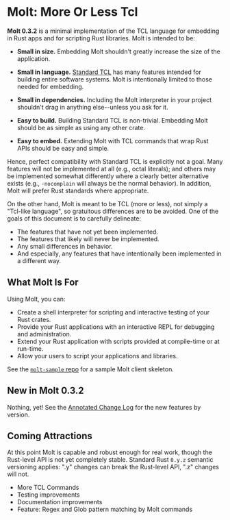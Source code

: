 # Molt: More Or Less Tcl

**Molt 0.3.2** is a minimal implementation of the TCL language for embedding in Rust apps
and for scripting Rust libraries.  Molt is intended to be:

*   **Small in size.** Embedding Molt shouldn't greatly increase the size of the
    application.

*   **Small in language.** [Standard TCL](http://tcl-lang.org) has many features
    intended for building entire software systems.  Molt is intentionally
    limited to those needed for embedding.

*   **Small in dependencies.** Including the Molt interpreter in your project shouldn't
    drag in anything else--unless you ask for it.

*   **Easy to build.** Building Standard TCL is non-trivial.  Embedding
    Molt should be as simple as using any other crate.

*   **Easy to embed.** Extending Molt with TCL commands that wrap Rust APIs should
    be easy and simple.

Hence, perfect compatibility with Standard TCL is explicitly not a goal.  Many
features will not be implemented at all (e.g., octal literals); and others may
be implemented somewhat differently where a clearly better alternative exists
(e.g., `-nocomplain` will always be the normal behavior).  In addition, Molt will
prefer Rust standards where appropriate.

On the other hand, Molt is meant to be TCL (more or less), not simply a
"Tcl-like language", so gratuitous differences are to be avoided.  One of the
goals of this document is to carefully delineate:

*   The features that have not yet been implemented.
*   The features that likely will never be implemented.
*   Any small differences in behavior.
*   And especially, any features that have intentionally been implemented in
    a different way.

## What Molt Is For

Using Molt, you can:

*   Create a shell interpreter for scripting and interactive testing of your Rust crates.
*   Provide your Rust applications with an interactive REPL for debugging and
    administration.
*   Extend your Rust application with scripts provided at compile-time or at run-time.
*   Allow your users to script your applications and libraries.

See the [`molt-sample` repo](https://github.com/wduquette/molt-sample) for a sample Molt client
skeleton.

## New in Molt 0.3.2

Nothing, yet!  See the [Annotated Change Log](changes.md) for the new features by version.

## Coming Attractions

At this point Molt is capable and robust enough for real work, though the Rust-level API is
not yet completely stable.  Standard Rust `0.y.z` semantic versioning applies: ".y" changes
can break the Rust-level API, ".z" changes will not.

*   More TCL Commands
*   Testing improvements
*   Documentation improvements
*   Feature: Regex and Glob pattern matching by Molt commands
